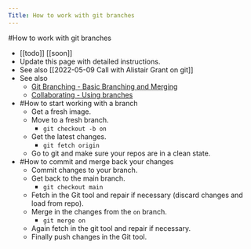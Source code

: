 ---Title: How to work with git branches---#How to work with git branches- [[todo]] [[soon]]- Update this page with detailed instructions.- See also [[2022-05-09 Call with Alistair Grant on git]]- See also    - [Git Branching - Basic Branching and Merging](https://git-scm.com/book/en/v2/Git-Branching-Basic-Branching-and-Merging)    - [Collaborating - Using branches](https://www.atlassian.com/git/tutorials/using-branches)- #How to start working with a branch    - Get a fresh image.    - Move to a fresh branch.        - `git checkout -b on`    - Get the latest changes.        - `git fetch origin`    - Go to git and make sure your repos are in a clean state.- #How to commit and merge back your changes    - Commit changes to your branch.    - Get back to the main branch.        - `git checkout main`    - Fetch in the Git tool and repair if necessary (discard changes and load from repo).    - Merge in the changes from the `on` branch.        - `git merge on`    - Again fetch in the git tool and repair if necessary.    - Finally push changes in the Git tool.